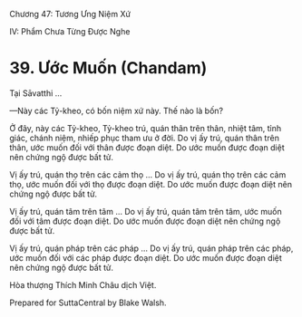  

Chương 47: Tương Ưng Niệm Xứ

IV: Phẩm Chưa Từng Ðược Nghe

# 39\. Ước Muốn (Chandam)

Tại Sāvatthi …

—Này các Tỷ-kheo, có bốn niệm xứ này. Thế nào là bốn?

Ở đây, này các Tỷ-kheo, Tỷ-kheo trú, quán thân trên thân, nhiệt tâm, tỉnh giác, chánh niệm, nhiếp phục tham ưu ở đời. Do vị ấy trú, quán thân trên thân, ước muốn đối với thân được đoạn diệt. Do ước muốn được đoạn diệt nên chứng ngộ được bất tử.

Vị ấy trú, quán thọ trên các cảm thọ … Do vị ấy trú, quán thọ trên các cảm thọ, ước muốn đối với thọ được đoạn diệt. Do ước muốn được đoạn diệt nên chứng ngộ được bất tử.

Vị ấy trú, quán tâm trên tâm … Do vị ấy trú, quán tâm trên tâm, ước muốn đối với tâm được đoạn diệt. Do ước muốn được đoạn diệt nên chứng ngộ được bất tử.

Vị ấy trú, quán pháp trên các pháp … Do vị ấy trú, quán pháp trên các pháp, ước muốn đối với các pháp được đoạn diệt. Do ước muốn được đoạn diệt nên chứng ngộ được bất tử.

Hòa thượng Thích Minh Châu dịch Việt.

Prepared for SuttaCentral by Blake Walsh.